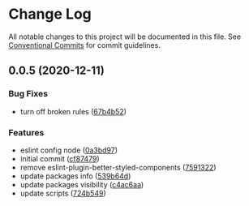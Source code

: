 # Change Log

All notable changes to this project will be documented in this file.
See [Conventional Commits](https://conventionalcommits.org) for commit guidelines.

## 0.0.5 (2020-12-11)

### Bug Fixes

- turn off broken rules ([67b4b52](https://github.com/Ofadiman/eslint-configs/commit/67b4b52599278c7cf72e17f642fb0c51c076a167))

### Features

- eslint config node ([0a3bd97](https://github.com/Ofadiman/eslint-configs/commit/0a3bd974649d0a2593a5564fcb60b31e1c129c98))
- initial commit ([cf87479](https://github.com/Ofadiman/eslint-configs/commit/cf87479b7d36367d88d2f2ecd2a470e1e512bfc6))
- remove eslint-plugin-better-styled-components ([7591322](https://github.com/Ofadiman/eslint-configs/commit/759132271af364895d2e27d0c620631367001832))
- update packages info ([539b64d](https://github.com/Ofadiman/eslint-configs/commit/539b64d8ce3749ef1731a36bba7edbbb80ee8f3c))
- update packages visibility ([c4ac6aa](https://github.com/Ofadiman/eslint-configs/commit/c4ac6aa73682cf86a7a2d1718a35378c8fdf7f9c))
- update scripts ([724b549](https://github.com/Ofadiman/eslint-configs/commit/724b549e002d6ffcf5496c2767eb331d0a9d53f9))
